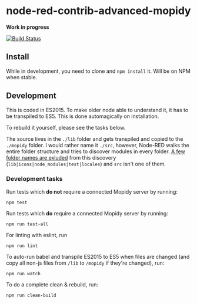 # node-red-contrib-advanced-mopidy

**Work in progress**

[![Build Status](https://travis-ci.org/emiloberg/node-red-contrib-advanced-mopidy.svg?branch=master)](https://travis-ci.org/emiloberg/node-red-contrib-advanced-mopidy)


## Install
While in development, you need to clone and `npm install` it. Will be on NPM when stable.
    

## Development
This is coded in ES2015. To make older node able to understand it, it has to be transpiled to ES5. This is done automagically on installation.

To rebuild it yourself, please see the tasks below.

The source lives in the `./lib` folder and gets transpiled and copied to the `./mopidy` folder. I would rather name it `./src`, however, Node-RED walks the entire folder structure and tries to discover modules in every folder. [A few folder names are exluded](https://github.com/node-red/node-red/blob/master/red/nodes/registry/localfilesystem.js#L91) from this discovery (`lib|icons|node_modules|test|locales`) and `src` isn't one of them.

### Development tasks
Run tests which __do not__ require a connected Mopidy server by running:

```
npm test
```

Run tests which __do__ require a connected Mopidy server by running:

```
npm run test-all
```

For linting with eslint, run 

```
npm run lint
```

To auto-run babel and transpile ES2015 to ES5 when files are changed (and copy all non-js files from `/lib` to `/mopidy` if they're changed), run:

```
npm run watch
```

To do a complete clean & rebuild, run:

```
npm run clean-build
```